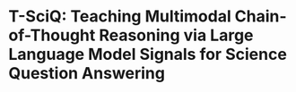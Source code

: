 # T-SciQ: Teaching Multimodal Chain-of-Thought Reasoning via Large Language Model Signals for Science Question Answering
